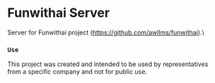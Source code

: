 # Funwithai Server 

Server for Funwithai project (https://github.com/awllms/funwithai).\

### `Use`

This project was created and intended to be used by representatives \
from a specific company and not for public use.